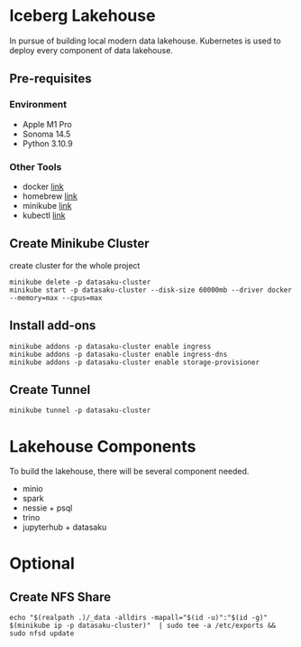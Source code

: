 # Iceberg Lakehouse
In pursue of building local modern data lakehouse. 
Kubernetes is used to deploy every component of data lakehouse.

## Pre-requisites

### Environment
- Apple M1 Pro
- Sonoma 14.5
- Python 3.10.9

### Other Tools
- docker [link](https://www.docker.com/products/docker-desktop/)
- homebrew [link](https://brew.sh/)
- minikube [link](https://minikube.sigs.k8s.io/docs/start/?arch=%2Fmacos%2Fx86-64%2Fstable%2Fhomebrew)
- kubectl [link](https://kubernetes.io/docs/tasks/tools/install-kubectl-macos/)

## Create Minikube Cluster
create cluster for the whole project
```
minikube delete -p datasaku-cluster 
minikube start -p datasaku-cluster --disk-size 60000mb --driver docker --memory=max --cpus=max
```

## Install add-ons
```
minikube addons -p datasaku-cluster enable ingress 
minikube addons -p datasaku-cluster enable ingress-dns
minikube addons -p datasaku-cluster enable storage-provisioner
```

## Create Tunnel
```
minikube tunnel -p datasaku-cluster
```

# Lakehouse Components
To build the lakehouse, there will be several component needed.
- minio
- spark
- nessie + psql
- trino
- jupyterhub + datasaku

# Optional

## Create NFS Share
```
echo "$(realpath .)/_data -alldirs -mapall="$(id -u)":"$(id -g)" $(minikube ip -p datasaku-cluster)"  | sudo tee -a /etc/exports && sudo nfsd update
```
